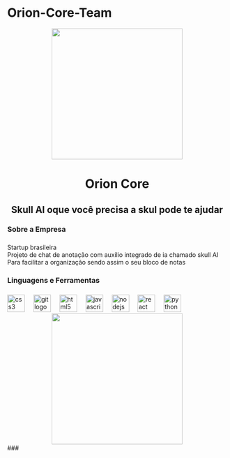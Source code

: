 # Orion-Core-Team 
<div align="center">
  <img height="300" src="https://media.discordapp.net/attachments/1366540505747554324/1369109673139109889/Sem_Titulo-1.png?ex=681aaa3e&is=681958be&hm=1869709d6437809768b9adc4b9d5abc6e6cdcf366a86174bd4fd9c84a9c6e81a&=&format=webp&quality=lossless&width=816&height=612"  />
</div>

###

<h1 align="center">Orion Core</h1>

###

<h2 align="center">Skull AI oque você precisa a skul pode te ajudar</h2>

###

<h3 align="left">Sobre a Empresa</h3>

###

<p align="left">Startup brasileira <br>Projeto de chat de anotação com auxilio integrado de ia chamado skull AI<br>Para facilitar a organização sendo assim o seu bloco de notas</p>

###

<h3 align="left">Linguagens e Ferramentas</h3>

###

<div align="left">
  <img src="https://cdn.jsdelivr.net/gh/devicons/devicon/icons/css3/css3-original.svg" height="40" alt="css3 logo"  />
  <img width="12" />
  <img src="https://cdn.jsdelivr.net/gh/devicons/devicon/icons/git/git-original.svg" height="40" alt="git logo"  />
  <img width="12" />
  <img src="https://cdn.jsdelivr.net/gh/devicons/devicon/icons/html5/html5-original.svg" height="40" alt="html5 logo"  />
  <img width="12" />
  <img src="https://cdn.jsdelivr.net/gh/devicons/devicon/icons/javascript/javascript-original.svg" height="40" alt="javascript logo"  />
  <img width="12" />
  <img src="https://cdn.simpleicons.org/nodedotjs/339933" height="40" alt="nodejs logo"  />
  <img width="12" />
  <img src="https://cdn.jsdelivr.net/gh/devicons/devicon/icons/react/react-original.svg" height="40" alt="react logo"  />
  <img width="12" />
  <img src="https://cdn.jsdelivr.net/gh/devicons/devicon/icons/python/python-original.svg" height="40" alt="python logo"  />
</div>

<div align="center">
<img height="300" src="https://media.discordapp.net/attachments/1366540505747554324/1369087882643378239/slogan.png?ex=681a95f3&is=68194473&hm=1b0d29e1b5fee594be1148aa4e79eaa3369964eab2ceb1baf0ea695f72e6ace2&=&format=webp&quality=lossless"/>
</div>
###
